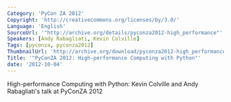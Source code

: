 ```yaml
---
Category: 'PyCon ZA 2012'
Copyright: 'http://creativecommons.org/licenses/by/3.0/'
Language: 'English'
SourceUrl: '"http://archive.org/details/pyconza2012-high_performance"'
Speakers: [Andy Rabagliati, Kevin Colville]
Tags: [pyconza, pyconza2012]
ThumbnailUrl: 'http://archive.org/download/pyconza2012-high_performance/pyconza2012-high_performance.thumbs/PYCONZ-CASPIA-KEVINC-HIGH-P_000005.jpg'
Title: '"PyConZA 2012: High-performance Computing with Python"'
date: '2012-10-04'
---
```

High-performance Computing with Python: Kevin Colville and Andy Rabagliati's talk at PyConZA 2012
